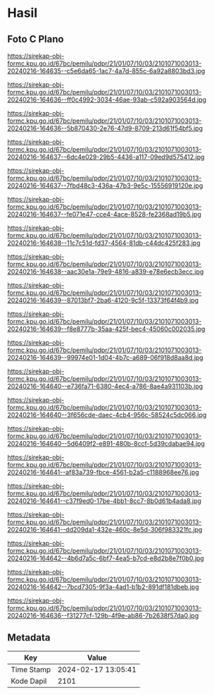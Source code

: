 # Hasil

## Foto C Plano

https://sirekap-obj-formc.kpu.go.id/67bc/pemilu/pdpr/21/01/07/10/03/2101071003013-20240216-164635--c5e6da65-1ac7-4a7d-855c-6a92a8803bd3.jpg

https://sirekap-obj-formc.kpu.go.id/67bc/pemilu/pdpr/21/01/07/10/03/2101071003013-20240216-164636--ff0c4992-3034-46ae-93ab-c592a903564d.jpg

https://sirekap-obj-formc.kpu.go.id/67bc/pemilu/pdpr/21/01/07/10/03/2101071003013-20240216-164636--5b870430-2e76-47d9-8709-213d61f54bf5.jpg

https://sirekap-obj-formc.kpu.go.id/67bc/pemilu/pdpr/21/01/07/10/03/2101071003013-20240216-164637--6dc4e029-29b5-4436-a117-09ed9d575412.jpg

https://sirekap-obj-formc.kpu.go.id/67bc/pemilu/pdpr/21/01/07/10/03/2101071003013-20240216-164637--7fbd48c3-436a-47b3-9e5c-15556919120e.jpg

https://sirekap-obj-formc.kpu.go.id/67bc/pemilu/pdpr/21/01/07/10/03/2101071003013-20240216-164637--fe071e47-cce4-4ace-8528-fe2368ad19b5.jpg

https://sirekap-obj-formc.kpu.go.id/67bc/pemilu/pdpr/21/01/07/10/03/2101071003013-20240216-164638--11c7c51d-fd37-4564-81db-c44dc425f283.jpg

https://sirekap-obj-formc.kpu.go.id/67bc/pemilu/pdpr/21/01/07/10/03/2101071003013-20240216-164638--aac30e1a-79e9-4816-a839-e78e6ecb3ecc.jpg

https://sirekap-obj-formc.kpu.go.id/67bc/pemilu/pdpr/21/01/07/10/03/2101071003013-20240216-164639--87013bf7-2ba6-4120-9c5f-13373f64f4b9.jpg

https://sirekap-obj-formc.kpu.go.id/67bc/pemilu/pdpr/21/01/07/10/03/2101071003013-20240216-164639--f8e8777b-35aa-425f-bec4-45060c002035.jpg

https://sirekap-obj-formc.kpu.go.id/67bc/pemilu/pdpr/21/01/07/10/03/2101071003013-20240216-164639--99974e01-1d04-4b7c-a689-06f918d8aa8d.jpg

https://sirekap-obj-formc.kpu.go.id/67bc/pemilu/pdpr/21/01/07/10/03/2101071003013-20240216-164640--e736fa71-6380-4ec4-a786-8ae4a931103b.jpg

https://sirekap-obj-formc.kpu.go.id/67bc/pemilu/pdpr/21/01/07/10/03/2101071003013-20240216-164640--3f656cde-daec-4cb4-956c-58524c5dc066.jpg

https://sirekap-obj-formc.kpu.go.id/67bc/pemilu/pdpr/21/01/07/10/03/2101071003013-20240216-164640--5d6409f2-e891-480b-8ccf-5d39cdabae94.jpg

https://sirekap-obj-formc.kpu.go.id/67bc/pemilu/pdpr/21/01/07/10/03/2101071003013-20240216-164641--af83a739-fbce-4561-b2a5-c1188968ee76.jpg

https://sirekap-obj-formc.kpu.go.id/67bc/pemilu/pdpr/21/01/07/10/03/2101071003013-20240216-164641--c37f9ed0-17be-4bb1-8cc7-8b0d61b4ada8.jpg

https://sirekap-obj-formc.kpu.go.id/67bc/pemilu/pdpr/21/01/07/10/03/2101071003013-20240216-164641--dd209da1-432e-460c-8e5d-306f983321fc.jpg

https://sirekap-obj-formc.kpu.go.id/67bc/pemilu/pdpr/21/01/07/10/03/2101071003013-20240216-164642--4b6d7a5c-6bf7-4ea5-b7cd-e8d2b8e7f0b0.jpg

https://sirekap-obj-formc.kpu.go.id/67bc/pemilu/pdpr/21/01/07/10/03/2101071003013-20240216-164642--7bcd7305-9f3a-4ad1-b1b2-891df181dbeb.jpg

https://sirekap-obj-formc.kpu.go.id/67bc/pemilu/pdpr/21/01/07/10/03/2101071003013-20240216-164636--f31277cf-129b-4f9e-ab86-7b2638f57da0.jpg


## Metadata

| Key        | Value               |
| ---------- | ------------------- |
| Time Stamp | 2024-02-17 13:05:41 |
| Kode Dapil | 2101                |



